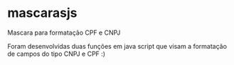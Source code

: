 # mascarasjs
Mascara para formatação CPF e CNPJ 

Foram desenvolvidas duas funções em java script que visam a formatação de campos do tipo CNPJ e CPF :)
